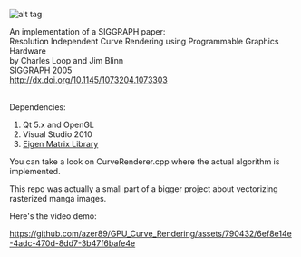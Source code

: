![alt tag](https://raw.githubusercontent.com/azer89/GPU_Curve_Rendering/master/bezier_large.png)


An implementation of a SIGGRAPH paper:<br/>
Resolution Independent Curve Rendering using Programmable Graphics Hardware<br/>
by Charles Loop and Jim Blinn<br/>
SIGGRAPH 2005<br/>
http://dx.doi.org/10.1145/1073204.1073303<br/>
<br/>

Dependencies:<br/>
1. Qt 5.x and OpenGL<br/>
2. Visual Studio 2010 <br/>
3. [Eigen Matrix Library](http://eigen.tuxfamily.org)<br/>

You can take a look on CurveRenderer.cpp where the actual algorithm is implemented.

This repo was actually a small part of a bigger project about vectorizing rasterized manga images.

Here's the video demo:





https://github.com/azer89/GPU_Curve_Rendering/assets/790432/6ef8e14e-4adc-470d-8dd7-3b47f6bafe4e

